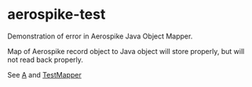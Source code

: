 # aerospike-test

Demonstration of error in Aerospike Java Object Mapper.

Map of Aerospike record object to Java object will store properly,
but will not read back properly.

See [A](src/main/java/A.java) and [TestMapper](src/main/java/TestMapper.java)
